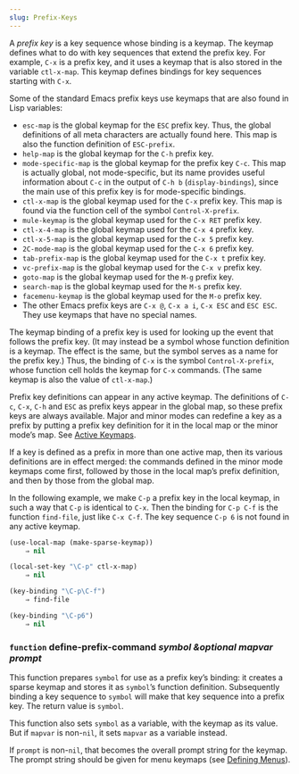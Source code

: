 ```yaml
---
slug: Prefix-Keys
---
```


A *prefix key* is a key sequence whose binding is a keymap. The keymap defines what to do with key sequences that extend the prefix key. For example, `C-x` is a prefix key, and it uses a keymap that is also stored in the variable `ctl-x-map`. This keymap defines bindings for key sequences starting with `C-x`.

Some of the standard Emacs prefix keys use keymaps that are also found in Lisp variables:

*   `esc-map` is the global keymap for the `ESC` prefix key. Thus, the global definitions of all meta characters are actually found here. This map is also the function definition of `ESC-prefix`.
*   `help-map` is the global keymap for the `C-h` prefix key.
*   `mode-specific-map` is the global keymap for the prefix key `C-c`. This map is actually global, not mode-specific, but its name provides useful information about `C-c` in the output of `C-h b` (`display-bindings`), since the main use of this prefix key is for mode-specific bindings.
*   `ctl-x-map` is the global keymap used for the `C-x` prefix key. This map is found via the function cell of the symbol `Control-X-prefix`.
*   `mule-keymap` is the global keymap used for the `C-x RET` prefix key.
*   `ctl-x-4-map` is the global keymap used for the `C-x 4` prefix key.
*   `ctl-x-5-map` is the global keymap used for the `C-x 5` prefix key.
*   `2C-mode-map` is the global keymap used for the `C-x 6` prefix key.
*   `tab-prefix-map` is the global keymap used for the `C-x t` prefix key.
*   `vc-prefix-map` is the global keymap used for the `C-x v` prefix key.
*   `goto-map` is the global keymap used for the `M-g` prefix key.
*   `search-map` is the global keymap used for the `M-s` prefix key.
*   `facemenu-keymap` is the global keymap used for the `M-o` prefix key.
*   The other Emacs prefix keys are `C-x @`, `C-x a i`, `C-x ESC` and `ESC ESC`. They use keymaps that have no special names.

The keymap binding of a prefix key is used for looking up the event that follows the prefix key. (It may instead be a symbol whose function definition is a keymap. The effect is the same, but the symbol serves as a name for the prefix key.) Thus, the binding of `C-x` is the symbol `Control-X-prefix`, whose function cell holds the keymap for `C-x` commands. (The same keymap is also the value of `ctl-x-map`.)

Prefix key definitions can appear in any active keymap. The definitions of `C-c`, `C-x`, `C-h` and `ESC` as prefix keys appear in the global map, so these prefix keys are always available. Major and minor modes can redefine a key as a prefix by putting a prefix key definition for it in the local map or the minor mode’s map. See [Active Keymaps](Active-Keymaps).

If a key is defined as a prefix in more than one active map, then its various definitions are in effect merged: the commands defined in the minor mode keymaps come first, followed by those in the local map’s prefix definition, and then by those from the global map.

In the following example, we make `C-p` a prefix key in the local keymap, in such a way that `C-p` is identical to `C-x`. Then the binding for `C-p C-f` is the function `find-file`, just like `C-x C-f`. The key sequence `C-p 6` is not found in any active keymap.

```lisp
(use-local-map (make-sparse-keymap))
    ⇒ nil
```

```lisp
(local-set-key "\C-p" ctl-x-map)
    ⇒ nil
```

```lisp
(key-binding "\C-p\C-f")
    ⇒ find-file
```



```lisp
(key-binding "\C-p6")
    ⇒ nil
```

### <span className="tag function">`function`</span> **define-prefix-command** *symbol \&optional mapvar prompt*

This function prepares `symbol` for use as a prefix key’s binding: it creates a sparse keymap and stores it as `symbol`’s function definition. Subsequently binding a key sequence to `symbol` will make that key sequence into a prefix key. The return value is `symbol`.

This function also sets `symbol` as a variable, with the keymap as its value. But if `mapvar` is non-`nil`, it sets `mapvar` as a variable instead.

If `prompt` is non-`nil`, that becomes the overall prompt string for the keymap. The prompt string should be given for menu keymaps (see [Defining Menus](Defining-Menus)).
